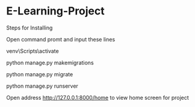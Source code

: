 # E-Learning-Project

Steps for Installing

Open command promt and input these lines

venv\Scripts\activate

python manage.py makemigrations

python manage.py migrate

python manage.py runserver

Open address http://127.0.0.1:8000/home to view home screen for project

